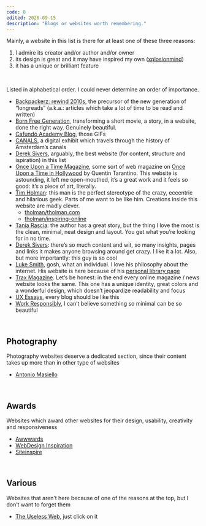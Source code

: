 ```yaml
---
code: 0
edited: 2020-09-15
description: "Blogs or websites worth remembering."
---
```

Mainly, a website in this list is there for at least one of these three reasons:
1. I admire its creator and/or author and/or owner
2. its design is great and it may have inspired my own ([xplosionmind](/home))
3. it has a unique or brilliant feature

<br />

Listed in alphabetical order. I could never determine an order of importance.

- [Backpackerz: rewind 2010s](https://thebackpackerz.com/special/rewind/2010/), the precursor of the new generation of “longreads” (a.k.a.: articles which take a lot of time to be read and written)
- [Born Free Generation](https://www.bornfreegeneration.com/), transforming a short movie, a story, in a website, done the right way. Genuinely beautiful.
- [Cafundó Academy Blog](https://cafundoestudio.com.br/blog/), those GIFs
- [CANALS](https://canals-amsterdam.nl/), a digital exhibit which travels through the history of Amsterdam’s canals
- [Derek Sivers](https://sivers.org), arguably, the best website (for content, structure and ispiration) in this list
- [Once Upon a Time Magazine](https://www.onceuponatimemag.com), some sort of web magazine on [Once Upon a Time in Hollywood](https://www.imdb.com/title/tt7131622/) by Quentin Tarantino. This website is astounding, it left me open-mouthed, it’s a great work and it feels so good: it’s a piece of art, literally.
- [Tim Holman](http://tholman.com/): this man is the perfect stereotype of the crazy, eccentric and hilarious geek. Parts of me want to be like him. Creations inside this website are madly clever.
    - [tholman/tholman.com](https://github.com/tholman/tholman.com)
    - [tholman/inspiring-online](https://github.com/tholman/inspiring-online)
- [Tania Rascia](https://taniarascia.com): the author has a great story, but the thing I love the most is the clean, minimal, neat design and layout. You get what you’re looking for in no time.
- [Derek Sivers](https://sivers.org): there’s so much content and wit, so many insights, pages and links it makes anyone browsing around get crazy. I like it a lot. Also, but more importantly: this guy is so cool
- [Luke Smith](https://lukesmith.xyz/), gosh, what an individual. I love his philosophy about the internet. His website is here because of his [personal library page](https://lukesmith.xyz/library)
- [Trax Magazine](https://www.traxmag.com/). Let’s be honest: in the end every online magazine / news website looks the same. This one has a unique identity, great colors and a wonderful design, which doesn’t jeopardize readability and focus
- [UX Essays](https://essays.uxdesign.cc/), every blog should be like this
- [Work Responsibly](https://www.workresponsibly.org/), I can’t believe something so minimal can be so beautiful

<br />

## Photography

Photography websites deserve a dedicated section, since their content takes up more than in other type of websites

- [Antonio Masiello](https://antoniomasiello.portfoliobox.net/)

<br />

## Awards

Websites which award other websites for their design, usability, creativity and responsiveness

- [Awwwards](https://www.awwwards.com/)
- [WebDesign Inspiration](https://www.webdesign-inspiration.com)
- [Siteinspire](https://www.siteinspire.com/)

<br />

## Various

Websites that aren’t here because of one of the reasons at the top, but I don’t want to forget them

- [The Useless Web](https://theuselessweb.com/), just click on it
